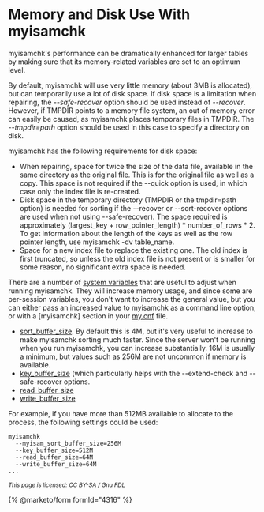 # Memory and Disk Use With myisamchk

myisamchk's performance can be dramatically enhanced for larger tables by making sure that its memory-related variables are set to an optimum level.

By default, myisamchk will use very little memory (about 3MB is allocated), but can temporarily use a lot of disk space. If disk space is a limitation when repairing, the _--safe-recover_ option should be used instead of _--recover_. However, if TMPDIR points to a memory file system, an out of memory error can easily be caused, as myisamchk places temporary files in TMPDIR. The _--tmpdir=path_ option should be used in this case to specify a directory on disk.

myisamchk has the following requirements for disk space:

* When repairing, space for twice the size of the data file, available in the same directory as the original file. This is for the original file as well as a copy. This space is not required if the --quick option is used, in which case only the index file is re-created.
* Disk space in the temporary directory (TMPDIR or the tmpdir=path option) is needed for sorting if the --recover or --sort-recover options are used when not using --safe-recover). The space required is approximately (largest\_key + row\_pointer\_length) \* number\_of\_rows \* 2. To get information about the length of the keys as well as the row pointer length, use myisamchk -dv table\_name.
* Space for a new index file to replace the existing one. The old index is first truncated, so unless the old index file is not present or is smaller for some reason, no significant extra space is needed.

There are a number of [system variables](../../ha-and-performance/optimization-and-tuning/system-variables/server-system-variables.md) that are useful to adjust when running myisamchk. They will increase memory usage, and since some are per-session variables, you don't want to increase the general value, but you can either pass an increased value to myisamchk as a command line option, or with a \[myisamchk] section in your [my.cnf](../../server-management/install-and-upgrade-mariadb/configuring-mariadb/configuring-mariadb-with-option-files.md) file.

* [sort\_buffer\_size](../../ha-and-performance/optimization-and-tuning/system-variables/server-system-variables.md#sort_buffer_size). By default this is 4M, but it's very useful to increase to make myisamchk sorting much faster. Since the server won't be running when you run myisamchk, you can increase substantially. 16M is usually a minimum, but values such as 256M are not uncommon if memory is available.
* [key\_buffer\_size](../../server-usage/storage-engines/myisam-storage-engine/myisam-system-variables.md#key_buffer_size) (which particularly helps with the --extend-check and --safe-recover options.
* [read\_buffer\_size](../../ha-and-performance/optimization-and-tuning/system-variables/server-system-variables.md#read_buffer_size)
* [write\_buffer\_size](../../ha-and-performance/optimization-and-tuning/system-variables/server-system-variables.md#write_buffer_size)

For example, if you have more than 512MB available to allocate to the process, the following settings could be used:

```
myisamchk 
  --myisam_sort_buffer_size=256M
  --key_buffer_size=512M
  --read_buffer_size=64M
  --write_buffer_size=64M
...
```

<sub>_This page is licensed: CC BY-SA / Gnu FDL_</sub>

{% @marketo/form formId="4316" %}
